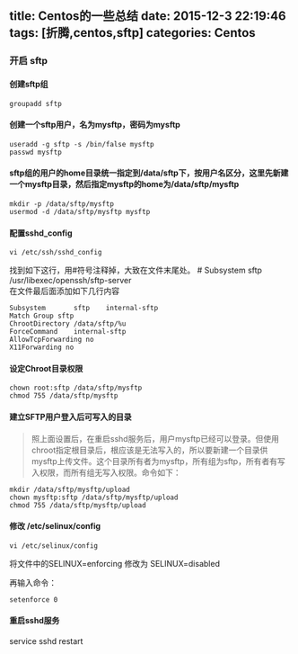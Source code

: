 title: Centos的一些总结
date: 2015-12-3 22:19:46
tags: [折腾,centos,sftp]
categories: Centos
---

### 开启 sftp

#### 创建sftp组

    groupadd sftp

#### 创建一个sftp用户，名为mysftp，密码为mysftp

    useradd -g sftp -s /bin/false mysftp
    passwd mysftp 

<!--more-->

#### sftp组的用户的home目录统一指定到/data/sftp下，按用户名区分，这里先新建一个mysftp目录，然后指定mysftp的home为/data/sftp/mysftp

    mkdir -p /data/sftp/mysftp  
    usermod -d /data/sftp/mysftp mysftp  
    
#### 配置sshd_config

    vi /etc/ssh/sshd_config

找到如下这行，用#符号注释掉，大致在文件末尾处。
    # Subsystem      sftp    /usr/libexec/openssh/sftp-server  
在文件最后面添加如下几行内容

    Subsystem       sftp    internal-sftp    
    Match Group sftp    
    ChrootDirectory /data/sftp/%u    
    ForceCommand    internal-sftp    
    AllowTcpForwarding no    
    X11Forwarding no  


#### 设定Chroot目录权限

    chown root:sftp /data/sftp/mysftp  
    chmod 755 /data/sftp/mysftp

#### 建立SFTP用户登入后可写入的目录

> 照上面设置后，在重启sshd服务后，用户mysftp已经可以登录。但使用chroot指定根目录后，根应该是无法写入的，所以要新建一个目录供mysftp上传文件。这个目录所有者为mysftp，所有组为sftp，所有者有写入权限，而所有组无写入权限。命令如下：

    mkdir /data/sftp/mysftp/upload  
    chown mysftp:sftp /data/sftp/mysftp/upload  
    chmod 755 /data/sftp/mysftp/upload 

#### 修改 /etc/selinux/config

    vi /etc/selinux/config  

将文件中的SELINUX=enforcing 修改为 SELINUX=disabled

再输入命令：

    setenforce 0  
    
#### 重启sshd服务

service sshd restart  
